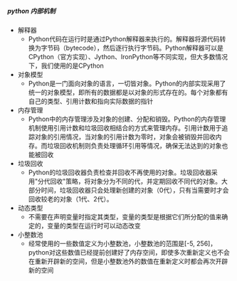 ##### python 内部机制
- 解释器
	- Python代码在运行时是通过Python解释器来执行的。解释器将源代码转换为字节码（bytecode），然后逐行执行字节码。Python解释器可以是CPython（官方实现）、Jython、IronPython等不同实现，但大多数情况下，我们使用的是CPython
- 对象模型
	- Python是一门面向对象的语言，一切皆对象。Python的内部实现采用了统一的对象模型，即所有的数据都是以对象的形式存在的。每个对象都有自己的类型、引用计数和指向实际数据的指针
- 内存管理
	- Python中的内存管理涉及对象的创建、分配和销毁。Python的内存管理机制使用引用计数和垃圾回收相结合的方式来管理内存。引用计数用于追踪对象的引用情况，当对象的引用计数为零时，对象会被销毁并回收内存。而垃圾回收机制则负责处理循环引用等情况，确保无法达到的对象也能被回收
- 垃圾回收
	- Python的垃圾回收器负责检查并回收不再使用的对象。垃圾回收器采用"分代回收"策略，将对象分为不同的代，并定期回收不同代的对象。大部分时间，垃圾回收器只会处理新创建的对象（0代），只有当需要时才会回收较老的对象（1代、2代）。
- 动态类型
	- 不需要在声明变量时指定其类型，变量的类型是根据它们所分配的值来确定的，变量的类型在运行时可以动态改变
- 小整数池
	- 经常使用的一些数值定义为小整数池，小整数池的范围是[-5, 256]，python对这些数值已经提前创建好了内存空间，即使多次重新定义也不会在重新开辟新的空间，但是小整数池外的数值在重新定义时都会再次开辟新的空间

